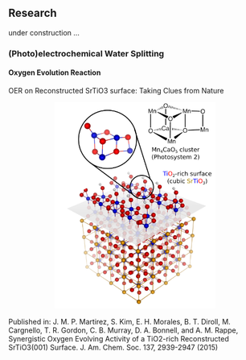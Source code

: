 ## Research
under construction ...

### (Photo)electrochemical Water Splitting

#### Oxygen Evolution Reaction

OER on Reconstructed SrTiO3 surface: Taking Clues from Nature
<p align="center">
<img src="research/STO-O2.png" width="320">
</p>

Published in: J. M. P. Martirez, S. Kim, E. H. Morales, B. T. Diroll, M. Cargnello, T. R. Gordon, C. B. Murray, D. A. Bonnell, and A. M. Rappe, Synergistic Oxygen Evolving Activity of a TiO2-rich Reconstructed SrTiO3(001) Surface.  J. Am. Chem. Soc. 137, 2939-2947 (2015)
